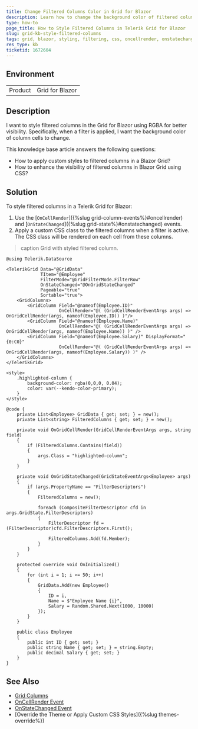 ```yaml
---
title: Change Filtered Columns Color in Grid for Blazor
description: Learn how to change the background color of filtered columns in the Telerik Grid for Blazor for better visibility using CSS.
type: how-to
page_title: How to Style Filtered Columns in Telerik Grid for Blazor
slug: grid-kb-style-filtered-columns
tags: grid, blazor, styling, filtering, css, oncellrender, onstatechanged
res_type: kb
ticketid: 1672604
---
```


## Environment

<table>
    <tbody>
        <tr>
            <td>Product</td>
            <td>Grid for Blazor</td>
        </tr>
    </tbody>
</table>

## Description

I want to style filtered columns in the Grid for Blazor using RGBA for better visibility. Specifically, when a filter is applied, I want the background color of column cells to change.

This knowledge base article answers the following questions:

* How to apply custom styles to filtered columns in a Blazor Grid?
* How to enhance the visibility of filtered columns in Blazor Grid using CSS?

## Solution

To style filtered columns in a Telerik Grid for Blazor: 

1. Use the [`OnCellRender`]({%slug grid-column-events%}#oncellrender) and [`OnStateChanged`]({%slug grid-state%}#onstatechanged) events.
2. Apply a custom CSS class to the filtered columns when a filter is active. The CSS class will be rendered on each cell from these columns.

>caption Grid with styled filtered column.

`````RAZOR
@using Telerik.DataSource

<TelerikGrid Data="@GridData"
             TItem="@Employee"
             FilterMode="@GridFilterMode.FilterRow"
             OnStateChanged="@OnGridStateChanged"
             Pageable="true"
             Sortable="true">
    <GridColumns>
        <GridColumn Field="@nameof(Employee.ID)"
                    OnCellRender="@( (GridCellRenderEventArgs args) => OnGridCellRender(args, nameof(Employee.ID)) )"/>
        <GridColumn Field="@nameof(Employee.Name)"
                    OnCellRender="@( (GridCellRenderEventArgs args) => OnGridCellRender(args, nameof(Employee.Name)) )" />
        <GridColumn Field="@nameof(Employee.Salary)" DisplayFormat="{0:C0}"
                    OnCellRender="@( (GridCellRenderEventArgs args) => OnGridCellRender(args, nameof(Employee.Salary)) )" />
    </GridColumns>
</TelerikGrid>

<style>
    .highlighted-column {
        background-color: rgba(0,0,0, 0.04);
        color: var(--kendo-color-primary);
    }
</style>

@code {
    private List<Employee> GridData { get; set; } = new();
    private List<string> FilteredColumns { get; set; } = new();

    private void OnGridCellRender(GridCellRenderEventArgs args, string field)
    {
        if (FilteredColumns.Contains(field))
        {
            args.Class = "highlighted-column";
        }
    }

    private void OnGridStateChanged(GridStateEventArgs<Employee> args)
    {
        if (args.PropertyName == "FilterDescriptors")
        {
            FilteredColumns = new();

            foreach (CompositeFilterDescriptor cfd in args.GridState.FilterDescriptors)
            {
                FilterDescriptor fd = (FilterDescriptor)cfd.FilterDescriptors.First();

                FilteredColumns.Add(fd.Member);
            }
        }
    }

    protected override void OnInitialized()
    {
        for (int i = 1; i <= 50; i++)
        {
            GridData.Add(new Employee()
            {
                ID = i,
                Name = $"Employee Name {i}",
                Salary = Random.Shared.Next(1000, 10000)
            });
        }
    }

    public class Employee
    {
        public int ID { get; set; }
        public string Name { get; set; } = string.Empty;
        public decimal Salary { get; set; }
    }
}
`````
## See Also

* [Grid Columns](https://docs.telerik.com/blazor-ui/components/grid/columns/bound)
* [OnCellRender Event](https://docs.telerik.com/blazor-ui/components/grid/columns/events)
* [OnStateChanged Event](https://docs.telerik.com/blazor-ui/components/grid/state#onstatechanged)
* [Override the Theme or Apply Custom CSS Styles]({%slug themes-override%})
